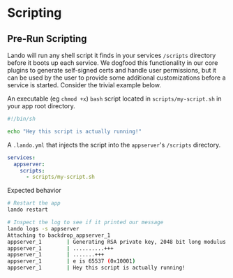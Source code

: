 Scripting
=========

Pre-Run Scripting
-----------------

Lando will run any shell script it finds in your services `/scripts` directory before it boots up each service. We dogfood this functionality in our core plugins to generate self-signed certs and handle user permissions, but it can be used by the user to provide some additional customizations before a service is started. Consider the trivial example below.

An executable (eg `chmod +x`) `bash` script located in `scripts/my-script.sh` in your app root directory.

```bash
#!/bin/sh

echo "Hey this script is actually running!"

```
A `.lando.yml` that injects the script into the `appserver`'s `/scripts` directory.

```yml
services:
  appserver:
    scripts:
      - scripts/my-script.sh
```

Expected behavior

```bash
# Restart the app
lando restart

# Inspect the log to see if it printed our message
lando logs -s appserver
Attaching to backdrop_appserver_1
appserver_1        | Generating RSA private key, 2048 bit long modulus
appserver_1        | ..........+++
appserver_1        | .......+++
appserver_1        | e is 65537 (0x10001)
appserver_1        | Hey this script is actually running!
```

